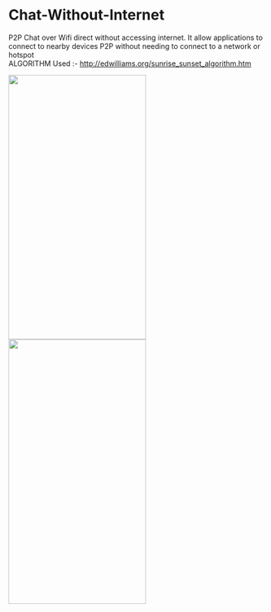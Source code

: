 # Chat-Without-Internet
P2P Chat over Wifi direct without accessing internet. It allow applications to connect to nearby devices P2P without needing to connect to a network or hotspot
</br> 
ALGORITHM Used :- http://edwilliams.org/sunrise_sunset_algorithm.htm
 
 <img src="https://user-images.githubusercontent.com/29976344/101391301-2047a100-38ea-11eb-8cb1-010bb69cbe88.jpg" width="270" height="520">

</br> 
 <img src="https://user-images.githubusercontent.com/29976344/101391309-2473be80-38ea-11eb-86d7-e54055a245b1.jpg" width="270" height="520">
